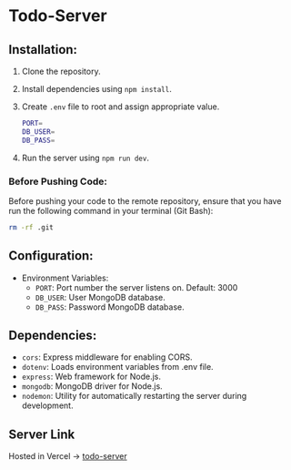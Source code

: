 # Todo-Server

## Installation:
1. Clone the repository.
2. Install dependencies using `npm install`.
3. Create `.env` file to root and assign appropriate value.

    ```bash
    PORT=
    DB_USER=
    DB_PASS=
    ```
4. Run the server using `npm run dev`.

### Before Pushing Code:
Before pushing your code to the remote repository, ensure that you have run the following command in your terminal (Git Bash):

```bash
rm -rf .git
```

## Configuration:
- Environment Variables:
  - `PORT`: Port number the server listens on. Default: 3000
  - `DB_USER`: User MongoDB database.
  - `DB_PASS`: Password MongoDB database.

## Dependencies:
- `cors`: Express middleware for enabling CORS.
- `dotenv`: Loads environment variables from .env file.
- `express`: Web framework for Node.js.
- `mongodb`: MongoDB driver for Node.js.
- `nodemon`: Utility for automatically restarting the server during development.

## Server Link
Hosted in Vercel -> [todo-server](https://todo-server-two-rust.vercel.app)